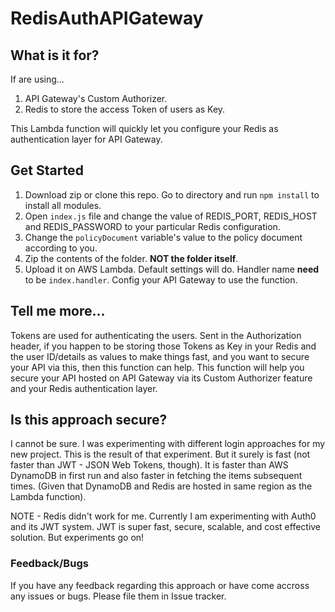 # RedisAuthAPIGateway

## What is it for?
If are using...

1. API Gateway's Custom Authorizer.
2. Redis to store the access Token of users as Key.

This Lambda function will quickly let you configure your Redis as authentication layer for API Gateway.

## Get Started

1. Download zip or clone this repo. Go to directory and run `npm install` to install all modules.
2. Open `index.js` file and change the value of REDIS_PORT, REDIS_HOST and REDIS_PASSWORD to your particular Redis configuration.
3. Change the `policyDocument` variable's value to the policy document according to you.
4. Zip the contents of the folder. **NOT the folder itself**.
5. Upload it on AWS Lambda. Default settings will do. Handler name **need** to be `index.handler`. Config your API Gateway to use the function.

## Tell me more...

Tokens are used for authenticating the users. Sent in the Authorization header, if you happen to be storing those Tokens as Key in your Redis and the user ID/details as values to make things fast, and you want to secure your API via this, then this function can help.
This function will help you secure your API hosted on API Gateway via its Custom Authorizer feature and your Redis authentication layer.

## Is this approach secure?

I cannot be sure. I was experimenting with different login approaches for my new project. This is the result of that experiment.
But it surely is fast (not faster than JWT - JSON Web Tokens, though). It is faster than AWS DynamoDB in first run and also faster in fetching the items subsequent times. (Given that DynamoDB and Redis are hosted in same region as the Lambda function).

NOTE - Redis didn't work for me. Currently I am experimenting with Auth0 and its JWT system. JWT is super fast, secure, scalable, and cost effective solution. But experiments go on!

### Feedback/Bugs

If you have any feedback regarding this approach or have come accross any issues or bugs. Please file them in Issue tracker.
